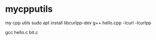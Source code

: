 # mycpputils
my cpp utils
sudo apt install libcurlpp-dev
g++ hello.cpp -lcurl -lcurlpp

gcc hello.c bit.c
